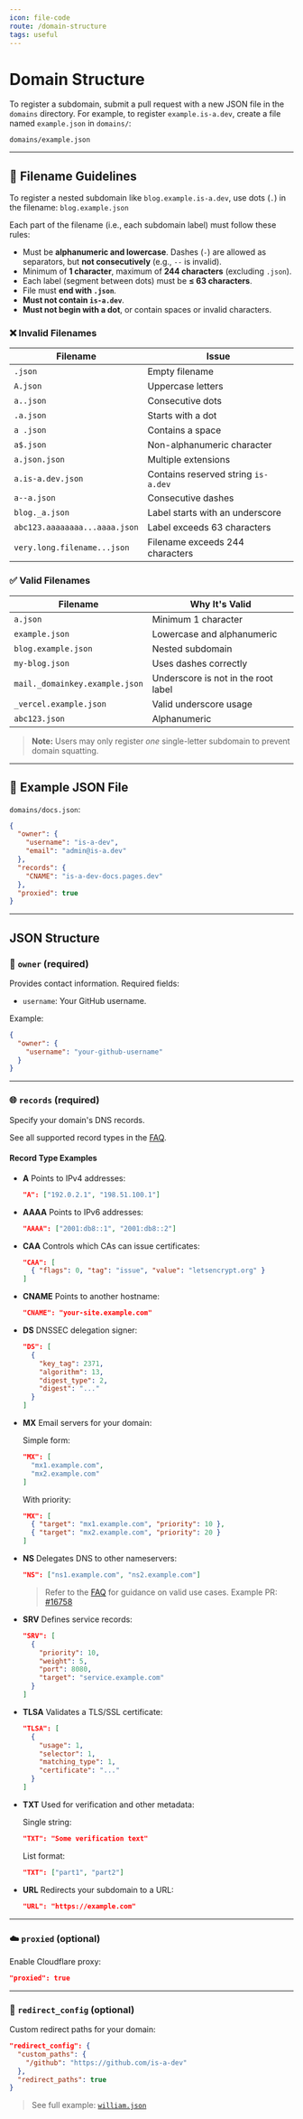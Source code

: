 ```yaml
---
icon: file-code
route: /domain-structure
tags: useful
---
```


# Domain Structure

To register a subdomain, submit a pull request with a new JSON file in the `domains` directory.
For example, to register `example.is-a.dev`, create a file named `example.json` in `domains/`:

```
domains/example.json
```

---

## 📁 Filename Guidelines

To register a nested subdomain like `blog.example.is-a.dev`, use dots (`.`) in the filename:
`blog.example.json`

Each part of the filename (i.e., each subdomain label) must follow these rules:

* Must be **alphanumeric and lowercase**. Dashes (`-`) are allowed as separators, but **not consecutively** (e.g., `--` is invalid).
* Minimum of **1 character**, maximum of **244 characters** (excluding `.json`).
* Each label (segment between dots) must be **≤ 63 characters**.
* File must **end with `.json`**.
* **Must not contain `is-a.dev`**.
* **Must not begin with a dot**, or contain spaces or invalid characters.

### ❌ Invalid Filenames

| Filename                      | Issue                               |
| ----------------------------- | ----------------------------------- |
| `.json`                       | Empty filename                      |
| `A.json`                      | Uppercase letters                   |
| `a..json`                     | Consecutive dots                    |
| `.a.json`                     | Starts with a dot                   |
| `a .json`                     | Contains a space                    |
| `a$.json`                     | Non-alphanumeric character          |
| `a.json.json`                 | Multiple extensions                 |
| `a.is-a.dev.json`             | Contains reserved string `is-a.dev` |
| `a--a.json`                   | Consecutive dashes                  |
| `blog._a.json`                | Label starts with an underscore     |
| `abc123.aaaaaaaa...aaaa.json` | Label exceeds 63 characters         |
| `very.long.filename...json`   | Filename exceeds 244 characters     |

### ✅ Valid Filenames

| Filename                       | Why It's Valid                      |
| ------------------------------ | ----------------------------------- |
| `a.json`                       | Minimum 1 character                 |
| `example.json`                 | Lowercase and alphanumeric          |
| `blog.example.json`            | Nested subdomain                    |
| `my-blog.json`                 | Uses dashes correctly               |
| `mail._domainkey.example.json` | Underscore is not in the root label |
| `_vercel.example.json`         | Valid underscore usage              |
| `abc123.json`                  | Alphanumeric                        |

> **Note:** Users may only register *one* single-letter subdomain to prevent domain squatting.

---

## 🧾 Example JSON File

`domains/docs.json`:

```json
{
  "owner": {
    "username": "is-a-dev",
    "email": "admin@is-a.dev"
  },
  "records": {
    "CNAME": "is-a-dev-docs.pages.dev"
  },
  "proxied": true
}
```

---

## JSON Structure

### 🔐 `owner` (required)

Provides contact information. Required fields:

* `username`: Your GitHub username.

Example:

```json
{
  "owner": {
    "username": "your-github-username"
  }
}
```

---

### 🌐 `records` (required)

Specify your domain's DNS records.

See all supported record types in the [FAQ](./faq#which-records-are-supported).

#### Record Type Examples

* **A**
  Points to IPv4 addresses:

  ```json
  "A": ["192.0.2.1", "198.51.100.1"]
  ```

* **AAAA**
  Points to IPv6 addresses:

  ```json
  "AAAA": ["2001:db8::1", "2001:db8::2"]
  ```

* **CAA**
  Controls which CAs can issue certificates:

  ```json
  "CAA": [
    { "flags": 0, "tag": "issue", "value": "letsencrypt.org" }
  ]
  ```

* **CNAME**
  Points to another hostname:

  ```json
  "CNAME": "your-site.example.com"
  ```

* **DS**
  DNSSEC delegation signer:

  ```json
  "DS": [
    {
      "key_tag": 2371,
      "algorithm": 13,
      "digest_type": 2,
      "digest": "..."
    }
  ]
  ```

* **MX**
  Email servers for your domain:

  Simple form:

  ```json
  "MX": [
    "mx1.example.com",
    "mx2.example.com"
  ]
  ```

  With priority:

  ```json
  "MX": [
    { "target": "mx1.example.com", "priority": 10 },
    { "target": "mx2.example.com", "priority": 20 }
  ]
  ```

* **NS**
  Delegates DNS to other nameservers:

  ```json
  "NS": ["ns1.example.com", "ns2.example.com"]
  ```

  > Refer to the [FAQ](https://docs.is-a.dev/faq/#who-can-use-ns-records) for guidance on valid use cases.
  > Example PR: [#16758](https://github.com/is-a-dev/register/pull/16758)

* **SRV**
  Defines service records:

  ```json
  "SRV": [
    {
      "priority": 10,
      "weight": 5,
      "port": 8080,
      "target": "service.example.com"
    }
  ]
  ```

* **TLSA**
  Validates a TLS/SSL certificate:

  ```json
  "TLSA": [
    {
      "usage": 1,
      "selector": 1,
      "matching_type": 1,
      "certificate": "..."
    }
  ]
  ```

* **TXT**
  Used for verification and other metadata:

  Single string:

  ```json
  "TXT": "Some verification text"
  ```

  List format:

  ```json
  "TXT": ["part1", "part2"]
  ```

* **URL**
  Redirects your subdomain to a URL:

  ```json
  "URL": "https://example.com"
  ```

---

### ☁️ `proxied` (optional)

Enable Cloudflare proxy:

```json
"proxied": true
```

---

### 🔁 `redirect_config` (optional)

Custom redirect paths for your domain:

```json
"redirect_config": {
  "custom_paths": {
    "/github": "https://github.com/is-a-dev"
  },
  "redirect_paths": true
}
```

> See full example: [`william.json`](https://github.com/is-a-dev/register/blob/main/domains/william.json)
